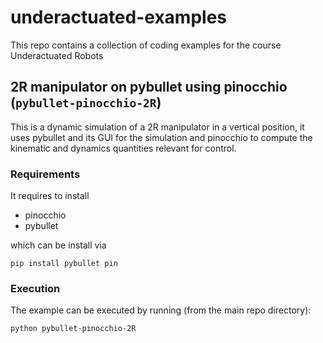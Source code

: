 # underactuated-examples
This repo contains a collection of coding examples for the course Underactuated Robots

## 2R manipulator on pybullet using pinocchio (`pybullet-pinocchio-2R`)

This is a dynamic simulation of a 2R manipulator in a vertical position, it uses pybullet and its GUI for the simulation and pinocchio to compute the kinematic and dynamics quantities relevant for control.

### Requirements
It requires to install 
* pinocchio
* pybullet

which can be install via 
```
pip install pybullet pin
```
### Execution
The example can be executed by running (from the main repo directory):
```
python pybullet-pinocchio-2R
```
